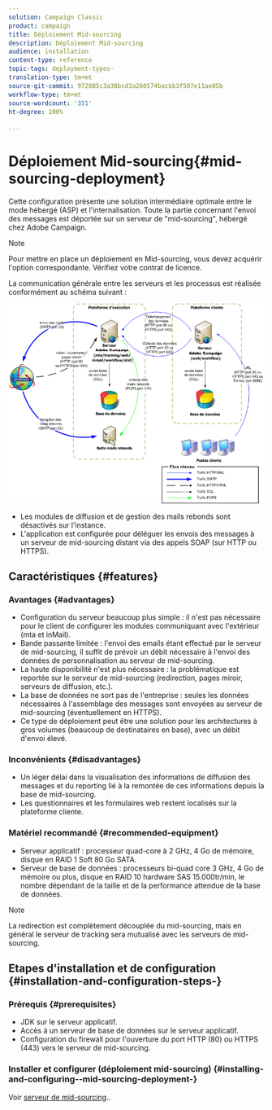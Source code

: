 ```yaml
---
solution: Campaign Classic
product: campaign
title: Déploiement Mid-sourcing
description: Déploiement Mid-sourcing
audience: installation
content-type: reference
topic-tags: deployment-types-
translation-type: tm+mt
source-git-commit: 972885c3a38bcd3a260574bacbb3f507e11ae05b
workflow-type: tm+mt
source-wordcount: '351'
ht-degree: 100%

---
```



# Déploiement Mid-sourcing{#mid-sourcing-deployment}

Cette configuration présente une solution intermédiaire optimale entre le mode hébergé (ASP) et l&#39;internalisation. Toute la partie concernant l&#39;envoi des messages est déportée sur un serveur de &quot;mid-sourcing&quot;, hébergé chez Adobe Campaign.

>[!NOTE]
>
>Pour mettre en place un déploiement en Mid-sourcing, vous devez acquérir l&#39;option correspondante. Vérifiez votre contrat de licence.

La communication générale entre les serveurs et les processus est réalisée conformément au schéma suivant :

![](assets/s_ncs_install_midsourcing.png)

* Les modules de diffusion et de gestion des mails rebonds sont désactivés sur l&#39;instance.
* L&#39;application est configurée pour déléguer les envois des messages à un serveur de mid-sourcing distant via des appels SOAP (sur HTTP ou HTTPS).

## Caractéristiques {#features}

### Avantages {#advantages}

* Configuration du serveur beaucoup plus simple : il n&#39;est pas nécessaire pour le client de configurer les modules communiquant avec l&#39;extérieur (mta et inMail).
* Bande passante limitée : l&#39;envoi des emails étant effectué par le serveur de mid-sourcing, il suffit de prévoir un débit nécessaire à l&#39;envoi des données de personnalisation au serveur de mid-sourcing.
* La haute disponibilité n&#39;est plus nécessaire : la problématique est reportée sur le serveur de mid-sourcing (redirection, pages miroir, serveurs de diffusion, etc.).
* La base de données ne sort pas de l&#39;entreprise : seules les données nécessaires à l&#39;assemblage des messages sont envoyées au serveur de mid-sourcing (éventuellement en HTTPS).
* Ce type de déploiement peut être une solution pour les architectures à gros volumes (beaucoup de destinataires en base), avec un débit d&#39;envoi élevé.

### Inconvénients {#disadvantages}

* Un léger délai dans la visualisation des informations de diffusion des messages et du reporting lié à la remontée de ces informations depuis la base de mid-sourcing.
* Les questionnaires et les formulaires web restent localisés sur la plateforme cliente.

### Matériel recommandé {#recommended-equipment}

* Serveur applicatif : processeur quad-core à 2 GHz, 4 Go de mémoire, disque en RAID 1 Soft 80 Go SATA.
* Serveur de base de données : processeurs bi-quad core 3 GHz, 4 Go de mémoire ou plus, disque en RAID 10 hardware SAS 15.000tr/min, le nombre dépendant de la taille et de la performance attendue de la base de données.

>[!NOTE]
>
>La redirection est complètement découplée du mid-sourcing, mais en général le serveur de tracking sera mutualisé avec les serveurs de mid-sourcing.

## Etapes d&#39;installation et de configuration {#installation-and-configuration-steps-}

### Prérequis {#prerequisites}

* JDK sur le serveur applicatif.
* Accès à un serveur de base de données sur le serveur applicatif.
* Configuration du firewall pour l&#39;ouverture du port HTTP (80) ou HTTPS (443) vers le serveur de mid-sourcing.

### Installer et configurer (déploiement mid-sourcing) {#installing-and-configuring--mid-sourcing-deployment-}

Voir [serveur de mid-sourcing](../../installation/using/mid-sourcing-server.md)..
